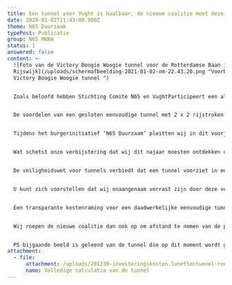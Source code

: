```yaml
---
title: Een tunnel voor Vught is haalbaar, de nieuwe coalitie moet deze kans grijpen
date: 2020-01-02T21:43:00.000Z
theme: N65 Duurzaam
typePost: Publicatie
group: N65 MKBA
status: 1
answered: false
content: >-
  ![Foto van de Victory Boogie Woogie tunnel voor de Rotterdamse Baan in
  Rijswijk](/uploads/schermafbeelding-2021-01-02-om-22.43.20.png "Voorbeeld
  Victory Boogie Woogie tunnel ")


  Zoals beloofd hebben Stichting Comité N65 en VughtParticipeert een alternatieve calculatie laten maken voor een tunnel voor doorgaand verkeer. Hieruit blijkt dat het mogelijk is voor hetzelfde budget een tunnel te bouwen in plaats van een halfopen verkeersgoot.


  De voordelen van een gesloten eenvoudige tunnel met 2 x 2 rijstroken zijn enorm: géén geluidshinder en luchtvervuiling, scheiding van doorgaand en lokaal verkeer, én niet het minst ook een volledige aansluiting bij de Kennedylaan-Helvoirtseweg, zodat het lokale wegennet niet belast wordt. Aanvullende kosten nodig voor aanpassing van de Helvoirtseweg en andere wegen in woonwijken zijn dus overbodig anders dan het geval is in het VKA+ plan. Deze kosten spaart de gemeente uit. 


  Tijdens het burgerinitiatief ‘N65 Duurzaam’ pleitten wij in dit voorjaar voor een nader onderzoek naar de mogelijkheden van een tunnel als alternatief voor de voorgestelde VKA+ variant. Nadat jarenlang de optie voor een tunnel is afgehouden heeft het College, kort voor de raadsvergadering op 14 mei, een calculatie voor een tunnel laten maken waaruit zou blijken dat een eenvoudige tunnel met 2 x 2 rijstroken €412 miljoen kost. [](<>)


  Wat schetst onze verbijstering dat wij dit najaar moesten ontdekken dat er op géén enkele wijze sprake was van een eenvoudige tunnel met 2 x 2 rijstroken. Het ingeschakelde ingenieursbureau heeft namelijk als uitgangspunt genomen dat de beide aansluitingen van Boslaan en Kennedylaan in de tunnel zouden moeten plaatsvinden. Dit uitgangspunt heeft verstrekkende gevolgen. 


  De veiligheidswet voor tunnels verbiedt dat een tunnel voorziet in een situatie dat van rijstrook gewisseld moet worden. Het gevolg is dat elke aansluiting haar eigen rijstrook moet houden in de tunnelbuis. Daar het verkeer vanuit Tilburg dan wel Den Bosch ook dient te kunnen afslaan richting Vught, zonder ander verkeer te moeten kruisen, moeten voor dit afslaande verkeer ook aparte rijstroken worden gegenereerd. 


  U kunt zich voorstellen dat wij onaangenaam verrast zijn door deze vertekening van de realiteit. Inwoners zijn onvolledig en onjuist geïnformeerd. Het is aan de gemeenteraad en mogelijk de Raad van State, hierover een eigen oordeel te vellen.


  Een transparante kostenraming voor een daadwerkelijke eenvoudige tunnel dit voorjaar had ertoe kunnen leiden dat op basis van een correcte raming gezamenlijk en constructief gezocht had kunnen worden naar optimalisaties in de scope om het gehele beoogde project binnen het huidige budget te kunnen laten uitvoeren. Het mag duidelijk zijn dat de gemeenteraad noch de bewoners hiertoe in de gelegenheid gesteld zijn door de uitgangspunten van het College voor een verborgen gecompliceerde tunnel in de bebouwde kom van Vught.  


  Wij roepen de nieuwe coalitie dan ook op om afstand te nemen van de plannen om de ‘Reconstructie N65’ op basis van de VKA+ variant uit te voeren en met ons nu eindelijk eens op constructieve wijze in overleg te treden voor een duurzame reconstructie. In het belang van alle betrokken partijen en inwoners van Vught. 


  PS bijgaande beeld is geleend van de tunnel die op dit moment wordt gebouwd in [Den Haag](https://landschappartners.nl/portfolio/rotterdamsebaan-den-haag/). Tunnels worden inmiddels op vele plaatsen gebouwd, daar waar veel doorgaand verkeer dwars door woonkernen moet. Waarom niet in Vught?
attachment:
  - file:
      attachment: /uploads/201230-investeringskosten.lunettentunnel-rondweg-helvoirt.vs5.pdf
      name: Volledige calculatie van de tunnel
---
```

